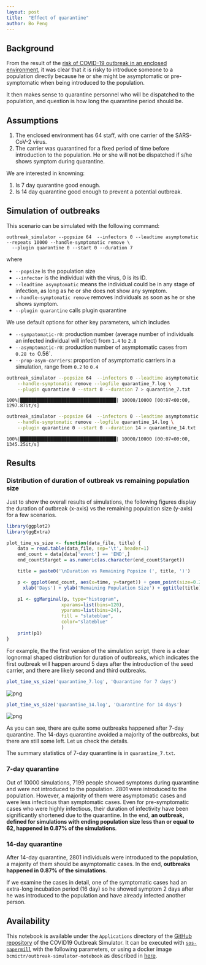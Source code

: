 ```yaml
---
layout: post
title:  "Effect of quarantine"
author: Bo Peng
---
```



## Background

From the result of the [risk of COVID-19 outbreak in an enclosed environment](/covid19-outbreak-simulator/applications/Enclosed/),
it was clear that it is risky to introduce someone to a population directly because he or she might be asymptomatic or pre-symptomatic
when being introduced to the population.

It then makes sense to quarantine personnel who will be dispatched to the population, and question is how long the quarantine
period should be.

## Assumptions

1. The enclosed environment has 64 staff, with one carrier of the SARS-CoV-2 virus.
2. The carrier was quarantined for a fixed period of time before introduction to the population. He or she will not be dispatched if s/he shows symptom during quarantine.

We are interested in knowning:

1. Is 7 day quarantine good enough.
2. Is 14 day quarantine good enough to prevent a potential outbreak.

## Simulation of outbreaks

This scenario can be simulated with the following command:

```
outbreak_simulator --popsize 64  --infectors 0 --leadtime asymptomatic --repeats 10000 --handle-symptomatic remove \
  --plugin quarantine 0 --start 0 --duration 7
```
where

* `--popsize` is the population size
* `--infector` is the individual with the virus, 0 is its ID.
* `--leadtime asymptomatic` means the individual could be in any stage of infection, as long as he or she does not show any symptom.
* `--handle-symptomatic remove` removes individuals as soon as he or she shows symptom.
* `--plugin quarantine` calls plugin quarantine

We use default options for other key parameters, which includes

* `--sympatomatic-r0`: production number (average number of individuals an infected individual will infect) from `1.4` to `2.8`
* `--asymptomatic-r0`: production number of asymptomatic cases from `0.28 to `0.56`.
* `--prop-asym-carriers`: proportion of asymptomatic carriers in a simulation, range from `0.2` to `0.4`



```Bash
outbreak_simulator --popsize 64  --infectors 0 --leadtime asymptomatic --repeats 10000 \
    --handle-symptomatic remove --logfile quarantine_7.log \
    --plugin quarantine 0 --start 0 --duration 7 > quarantine_7.txt
```

    100%|███████████████████████████████████| 10000/10000 [00:07<00:00, 1297.87it/s]




```Bash
outbreak_simulator --popsize 64  --infectors 0 --leadtime asymptomatic --repeats 10000 \
    --handle-symptomatic remove --logfile quarantine_14.log \
    --plugin quarantine 0 --start 0 --duration 14 > quarantine_14.txt
```

    100%|███████████████████████████████████| 10000/10000 [00:07<00:00, 1345.25it/s]



## Results

### Distribution of duration of outbreak vs remaining population size

Just to show the overall results of simulations, the following figures display the duration of outbreak (x-axis) vs the remaining population size (y-axis) for a few scenarios.


```R
library(ggplot2)
library(ggExtra)

plot_time_vs_size <- function(data_file, title) {
    data = read.table(data_file, sep='\t', header=1)
    end_count = data[data['event'] == 'END',]
    end_count$target = as.numeric(as.character(end_count$target))

    title = paste0('\nDuration vs Remaining Popsize (', title, ')')

    p <- ggplot(end_count, aes(x=time, y=target)) + geom_point(size=0.2, color='slateblue') + theme(legend.position="none") +
      xlab('Days') + ylab('Remaining Population Size') + ggtitle(title)

    p1 <- ggMarginal(p, type="histogram",
                    xparams=list(bins=120),
                    yparams=list(bins=24),
                    fill = "slateblue",
                    color="slateblue"
                    )
    print(p1)
}

```

For example, the the first version of the simulation script, there is a clear lognormal shaped distribution for duration of outbreaks, which indicates the first outbreak will happen around 5 days after the introduction of the seed carrier, and there are likely second and third outbreaks.


```R
plot_time_vs_size('quarantine_7.log', 'Quarantine for 7 days')
```


![png](/covid19-outbreak-simulator/assets/img/quarantine_11_0.png)



```R
plot_time_vs_size('quarantine_14.log', 'Quarantine for 14 days')
```


![png](/covid19-outbreak-simulator/assets/img/quarantine_12_0.png)


As you can see, there are quite some outbreaks happened after 7-day quarantine. The 14-days quarantine avoided a majority of the outbreaks, but there are still some left. Let us check the details.

The summary statistics of 7-day quarantine is in `quarantine_7.txt`.


### 7-day quarantine

Out of 10000 simulations, 7199 people showed symptoms during
quarantine and were not introduced to the population.  2801 were introduced
to the population. However, a majority of them were asymptomatic cases and were less infectious than
symptomatic cases. Even for pre-symptomatic cases who were highly infectious, their duration of infectivity
have been significantly shortened due to the quarantine. In the end, **an outbreak, defined for simulations
with ending population size less than or equal to 62, happened in
0.87% of the simulations**.

### 14-day quarantine

After 14-day quarantine, 2801 individuals were introduced
to the population, a majority of them should be asymptomatic cases. In the end, **outbreaks happened in
0.87% of the simulations**.

If we examine the cases in detail, one of the symptomatic cases had an extra-long incubation period (16 day) so
he showed symptom 2 days after he was introduced to the population and have already infected another person.

## Availability

This notebook is available under the `Applications` directory of the [GitHub repository](https://github.com/ictr/covid19-outbreak-simulator) of the COVID19 Outbreak Simulator. It can be executed with [`sos-papermill`](https://github.com/vatlab/sos-papermill) with the following parameters, or using a docker image `bcmictr/outbreak-simulator-notebook` as described in [here](/covid19-outbreak-simulator/docs/cli/).
